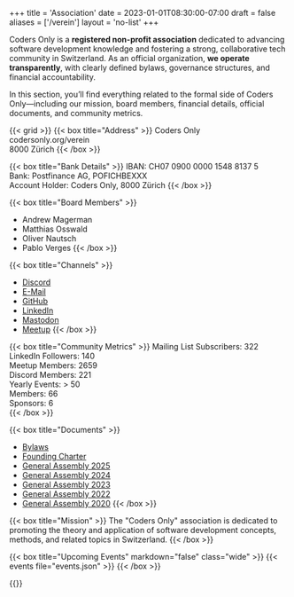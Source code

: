 +++
title = 'Association'
date = 2023-01-01T08:30:00-07:00
draft = false
aliases = ['/verein']
layout = 'no-list'
+++

Coders Only is a **registered non-profit association** dedicated to advancing
software development knowledge and fostering a strong, collaborative tech
community in Switzerland. As an official organization, **we operate
transparently**, with clearly defined bylaws, governance structures, and
financial accountability.

In this section, you’ll find everything related to the formal side of Coders
Only—including our mission, board members, financial details, official
documents, and community metrics.

{{< grid >}}
{{< box title="Address" >}}
Coders Only  
codersonly.org/verein  
8000 Zürich
{{< /box >}}

{{< box title="Bank Details" >}}
IBAN: CH07 0900 0000 1548 8137 5  
Bank: Postfinance AG, POFICHBEXXX  
Account Holder: Coders Only, 8000 Zürich
{{< /box >}}

{{< box title="Board Members" >}}
- Andrew Magerman
- Matthias Osswald
- Oliver Nautsch
- Pablo Verges
{{< /box >}}

{{< box title="Channels" >}}
- [Discord](https://discord.gg/jWUZsKQvrz)
- [E-Mail](mailto:contact@codersonly.org)
- [GitHub](https://github.com/codersonlych)
- [LinkedIn](https://linkedin.com/company/coders-only)
- [Mastodon](https://mastodon.social/@codersonly)
- [Meetup](https://meetup.com/coders-only)
{{< /box >}}

{{< box title="Community Metrics" >}}
Mailing List Subscribers: 322  
LinkedIn Followers: 140  
Meetup Members: 2659  
Discord Members: 221  
Yearly Events: > 50  
Members: 66  
Sponsors: 6  
{{< /box >}}

{{< box title="Documents" >}}
- [Bylaws](bylaws)
- [Founding Charter](founding-charter)
- [General Assembly 2025](general-assembly-2025)
- [General Assembly 2024](general-assembly-2024)
- [General Assembly 2023](general-assembly-2023)
- [General Assembly 2022](general-assembly-2022)
- [General Assembly 2020](general-assembly-2020)
{{< /box >}}

{{< box title="Mission" >}}
The "Coders Only" association is dedicated to promoting the theory and
application of software development concepts, methods, and related topics in
Switzerland.
{{< /box >}}

{{< box title="Upcoming Events" markdown="false" class="wide" >}}
  {{< events file="events.json" >}}
{{< /box >}}

{{</grid>}}
